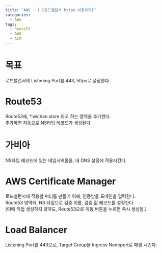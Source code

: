 ```yaml
---
title: "AWS - 1 [로드밸런서 https 사용하기]"
categories: 
  - AWS
tags:
  - Route53
  - AWS
  - ACM
---
```


# 목표
로드밸런서의 Listening Port를 443, https로 설정한다.

# Route53
Route53에, *.wichan.store 라고 하는 영역을 추가한다.  
추가하면 자동으로 NS타입 레코드가 생성된다.  

# 가비아
NS타입 레코드에 있는 네임서버들을, 내 DNS 설정에 적용시킨다.  

# AWS Certificate Manager
로드밸런서에 적용할 써티를 만들기 위해, 인증받을 도메인을 입력한다.  
Route53 영역에, NS 타입으로 검증 이름, 검증 값 레코드를 설정한다.  
(이때 직접 생성하지 않아도, Route53으로 이동 버튼을 누르면 즉시 생성됨.)  

# Load Balancer
Listening Port를 443으로, Target Group을 Ingress Nodeport로 매핑 시킨다.  